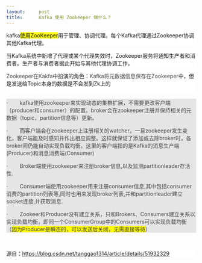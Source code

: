 ```yaml
---
layout:     post
title:      Kafka 使用 Zookeeper 做什么？
---
```

<div id="article_content" class="article_content clearfix csdn-tracking-statistics" data-pid="blog" data-mod="popu_307" data-dsm="post">
								            <link rel="stylesheet" href="https://csdnimg.cn/release/phoenix/template/css/ck_htmledit_views-f76675cdea.css">
						<div class="htmledit_views" id="content_views">
                <p style="background-color:rgb(255,255,255);"></p><p style="background-color:rgb(255,255,255);">kafka<span style="background:rgb(255,255,0);">使用ZooKeeper</span>用于管理、协调代理。每个Kafka代理通过Zookeeper协调其他Kafka代理。</p><p style="background-color:rgb(255,255,255);">当Kafka系统中新增了代理或某个代理失效时，Zookeeper服务将通知生产者和消费者。生产者与消费者据此开始与其他代理协调工作。</p><p align="left" style="background-color:rgb(255,255,255);"><span style="color:rgb(68,68,68);">Zookeeper</span><span style="color:rgb(68,68,68);">在Kakfa</span>中扮演的角色：<span style="color:rgb(68,68,68);">Kafka</span><span style="color:rgb(68,68,68);">将元数据信息保存在Zookeeper</span>中，但是发送给Topic本身的数据是不会发到Zk上的<span style="color:rgb(68,68,68);"><br><br></span></p><div style="padding:0px;margin:0px;color:rgb(51,51,51);font-size:14px;background:rgb(229,229,229);"><p align="left"><span style="color:rgb(68,68,68);">·        </span><span style="color:rgb(68,68,68);">kafka</span><span style="color:rgb(68,68,68);">使用</span><span style="color:rgb(68,68,68);">zookeeper</span><span style="color:rgb(68,68,68);">来实现动态的集群扩展，不需要更改客户端（</span><span style="color:rgb(68,68,68);">producer</span><span style="color:rgb(68,68,68);">和</span><span style="color:rgb(68,68,68);">consumer</span><span style="color:rgb(68,68,68);">）的配置。</span><span style="color:rgb(68,68,68);">broker</span><span style="color:rgb(68,68,68);">会在</span><span style="color:rgb(68,68,68);">zookeeper</span><span style="color:rgb(68,68,68);">注册并保持相关的元数据（</span><span style="color:rgb(68,68,68);">topic</span><span style="color:rgb(68,68,68);">，</span><span style="color:rgb(68,68,68);">partition</span><span style="color:rgb(68,68,68);">信息等）更新。</span></p><p align="left"><span style="color:rgb(68,68,68);">·        </span><span style="color:rgb(68,68,68);">而客户端会在</span><span style="color:rgb(68,68,68);">zookeeper</span><span style="color:rgb(68,68,68);">上注册相关的</span><span style="color:rgb(68,68,68);">watcher</span><span style="color:rgb(68,68,68);">。一旦</span><span style="color:rgb(68,68,68);">zookeeper</span><span style="color:rgb(68,68,68);">发生变化，客户端能及时感知并作出相应调整。这样就保证了添加或去除</span><span style="color:rgb(68,68,68);">broker</span><span style="color:rgb(68,68,68);">时，各</span><span style="color:rgb(68,68,68);">broker</span><span style="color:rgb(68,68,68);">间仍能自动实现负载均衡。这里的客户端指的是</span><span style="color:rgb(68,68,68);">Kafka</span><span style="color:rgb(68,68,68);">的消息生产端</span><span style="color:rgb(68,68,68);">(Producer)</span><span style="color:rgb(68,68,68);">和消息消费端</span><span style="color:rgb(68,68,68);">(Consumer)</span></p><p align="left"><span style="color:rgb(68,68,68);">·        </span><span style="color:rgb(68,68,68);">Broker</span><span style="color:rgb(68,68,68);">端使用</span><span style="color:rgb(68,68,68);">zookeeper</span><span style="color:rgb(68,68,68);">来注册</span><span style="color:rgb(68,68,68);">broker</span><span style="color:rgb(68,68,68);">信息</span><span style="color:rgb(68,68,68);">,</span><span style="color:rgb(68,68,68);">以及监测</span><span style="color:rgb(68,68,68);">partitionleader</span><span style="color:rgb(68,68,68);">存活性</span><span style="color:rgb(68,68,68);">.</span></p><p align="left"><span style="color:rgb(68,68,68);">·        </span><span style="color:rgb(68,68,68);">Consumer</span><span style="color:rgb(68,68,68);">端使用</span><span style="color:rgb(68,68,68);">zookeeper</span><span style="color:rgb(68,68,68);">用来注册</span><span style="color:rgb(68,68,68);">consumer</span><span style="color:rgb(68,68,68);">信息</span><span style="color:rgb(68,68,68);">,</span><span style="color:rgb(68,68,68);">其中包括</span><span style="color:rgb(68,68,68);">consumer</span><span style="color:rgb(68,68,68);">消费的</span><span style="color:rgb(68,68,68);">partition</span><span style="color:rgb(68,68,68);">列表等</span><span style="color:rgb(68,68,68);">,</span><span style="color:rgb(68,68,68);">同时也用来发现</span><span style="color:rgb(68,68,68);">broker</span><span style="color:rgb(68,68,68);">列表</span><span style="color:rgb(68,68,68);">,</span><span style="color:rgb(68,68,68);">并和</span><span style="color:rgb(68,68,68);">partitionleader</span><span style="color:rgb(68,68,68);">建立</span><span style="color:rgb(68,68,68);">socket</span><span style="color:rgb(68,68,68);">连接</span><span style="color:rgb(68,68,68);">,</span><span style="color:rgb(68,68,68);">并获取消息</span><span style="color:rgb(68,68,68);">.</span></p><p align="left"><span style="color:rgb(68,68,68);">·        </span><span style="color:rgb(68,68,68);">Zookeer</span><span style="color:rgb(68,68,68);">和</span><span style="color:rgb(68,68,68);">Producer</span><span style="color:rgb(68,68,68);">没有建立关系，只和</span><span style="color:rgb(68,68,68);">Brokers</span><span style="color:rgb(68,68,68);">、</span><span style="color:rgb(68,68,68);">Consumers</span><span style="color:rgb(68,68,68);">建立关系以实现负载均衡，即同一个</span><span style="color:rgb(68,68,68);">ConsumerGroup</span><span style="color:rgb(68,68,68);">中的</span><span style="color:rgb(68,68,68);">Consumers</span><span style="color:rgb(68,68,68);">可以实现负载均衡（</span><span style="color:rgb(68,68,68);background:rgb(255,255,0);">因为</span><span style="color:rgb(68,68,68);background:rgb(255,255,0);">Producer</span><span style="color:rgb(68,68,68);background:rgb(255,255,0);">是瞬态的，可以发送后关闭，无需直接等待</span><span style="color:rgb(68,68,68);">）</span></p></div><br><p style="background-color:rgb(255,255,255);">源自：<a href="https://blog.csdn.net/tanggao1314/article/details/51932329" rel="nofollow">https://blog.csdn.net/tanggao1314/article/details/51932329</a></p>            </div>
                </div>